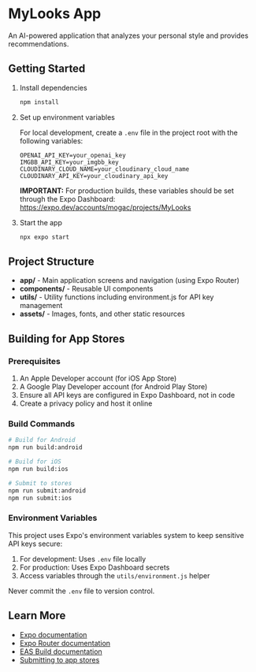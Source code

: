 # MyLooks App

An AI-powered application that analyzes your personal style and provides recommendations.

## Getting Started

1. Install dependencies

   ```bash
   npm install
   ```

2. Set up environment variables
   
   For local development, create a `.env` file in the project root with the following variables:
   ```
   OPENAI_API_KEY=your_openai_key
   IMGBB_API_KEY=your_imgbb_key
   CLOUDINARY_CLOUD_NAME=your_cloudinary_cloud_name
   CLOUDINARY_API_KEY=your_cloudinary_api_key
   ```
   
   **IMPORTANT:** For production builds, these variables should be set through the Expo Dashboard:
   https://expo.dev/accounts/mogac/projects/MyLooks

3. Start the app

   ```bash
   npx expo start
   ```

## Project Structure

- **app/** - Main application screens and navigation (using Expo Router)
- **components/** - Reusable UI components
- **utils/** - Utility functions including environment.js for API key management
- **assets/** - Images, fonts, and other static resources

## Building for App Stores

### Prerequisites

1. An Apple Developer account (for iOS App Store)
2. A Google Play Developer account (for Android Play Store)
3. Ensure all API keys are configured in Expo Dashboard, not in code
4. Create a privacy policy and host it online

### Build Commands

```bash
# Build for Android
npm run build:android

# Build for iOS
npm run build:ios

# Submit to stores
npm run submit:android
npm run submit:ios
```

### Environment Variables

This project uses Expo's environment variables system to keep sensitive API keys secure:

1. For development: Uses `.env` file locally
2. For production: Uses Expo Dashboard secrets
3. Access variables through the `utils/environment.js` helper

Never commit the `.env` file to version control.

## Learn More

- [Expo documentation](https://docs.expo.dev/)
- [Expo Router documentation](https://docs.expo.dev/router/introduction/)
- [EAS Build documentation](https://docs.expo.dev/build/introduction/)
- [Submitting to app stores](https://docs.expo.dev/submit/introduction/)
